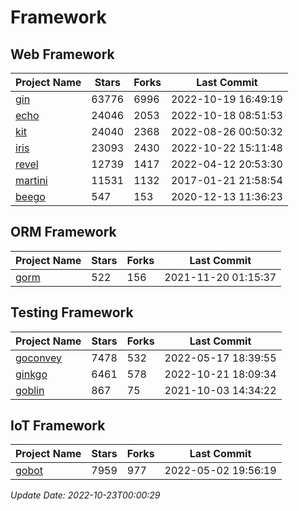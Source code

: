 # Framework

## Web Framework
| Project Name | Stars | Forks | Last Commit |
| ------------ | ----- | ----- | ----------- |
| [gin](https://github.com/gin-gonic/gin) | 63776 | 6996 | 2022-10-19 16:49:19 |
| [echo](https://github.com/labstack/echo) | 24046 | 2053 | 2022-10-18 08:51:53 |
| [kit](https://github.com/go-kit/kit) | 24040 | 2368 | 2022-08-26 00:50:32 |
| [iris](https://github.com/kataras/iris) | 23093 | 2430 | 2022-10-22 15:11:48 |
| [revel](https://github.com/revel/revel) | 12739 | 1417 | 2022-04-12 20:53:30 |
| [martini](https://github.com/go-martini/martini) | 11531 | 1132 | 2017-01-21 21:58:54 |
| [beego](https://github.com/astaxie/beego) | 547 | 153 | 2020-12-13 11:36:23 |

## ORM Framework
| Project Name | Stars | Forks | Last Commit |
| ------------ | ----- | ----- | ----------- |
| [gorm](https://github.com/jinzhu/gorm) | 522 | 156 | 2021-11-20 01:15:37 |

## Testing Framework
| Project Name | Stars | Forks | Last Commit |
| ------------ | ----- | ----- | ----------- |
| [goconvey](https://github.com/smartystreets/goconvey) | 7478 | 532 | 2022-05-17 18:39:55 |
| [ginkgo](https://github.com/onsi/ginkgo) | 6461 | 578 | 2022-10-21 18:09:34 |
| [goblin](https://github.com/franela/goblin) | 867 | 75 | 2021-10-03 14:34:22 |

## IoT Framework
| Project Name | Stars | Forks | Last Commit |
| ------------ | ----- | ----- | ----------- |
| [gobot](https://github.com/hybridgroup/gobot) | 7959 | 977 | 2022-05-02 19:56:19 |

*Update Date: 2022-10-23T00:00:29*